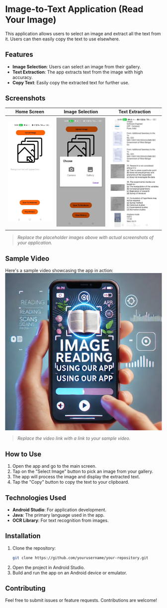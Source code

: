 # Image-to-Text Application (Read Your Image)

This application allows users to select an image and extract all the text from it. Users can then easily copy the text to use elsewhere.

## Features

- **Image Selection**: Users can select an image from their gallery.
- **Text Extraction**: The app extracts text from the image with high accuracy.
- **Copy Text**: Easily copy the extracted text for further use.

## Screenshots

| Home Screen | Image Selection | Text Extraction |
|-------------|-----------------|-----------------|
| ![Home Screen](screenshots/home_screen.jpg) | ![Image Selection](screenshots/image_selection.jpg) | ![Text Extraction](screenshots/text_extraction.jpg) |

> *Replace the placeholder images above with actual screenshots of your application.*

## Sample Video

Here's a sample video showcasing the app in action:
[![Sample Video](screenshots/video_thumbnail.webp)](https://drive.google.com/file/d/1GIHbJEiB9rB6VS2PfKvXu9FSfqm_wEC2/view?usp=sharing)

> *Replace the video link with a link to your sample video.*

## How to Use

1. Open the app and go to the main screen.
2. Tap on the "Select Image" button to pick an image from your gallery.
3. The app will process the image and display the extracted text.
4. Tap the "Copy" button to copy the text to your clipboard.

## Technologies Used

- **Android Studio**: For application development.
- **Java**: The primary language used in the app.
- **OCR Library**: For text recognition from images.

## Installation

1. Clone the repository:
    ```bash
    git clone https://github.com/yourusername/your-repository.git
    ```
2. Open the project in Android Studio.
3. Build and run the app on an Android device or emulator.

## Contributing

Feel free to submit issues or feature requests. Contributions are welcome!
